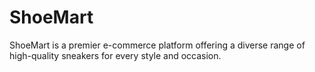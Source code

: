 # ShoeMart
ShoeMart is a premier e-commerce platform offering a diverse range of high-quality sneakers for every style and occasion.
